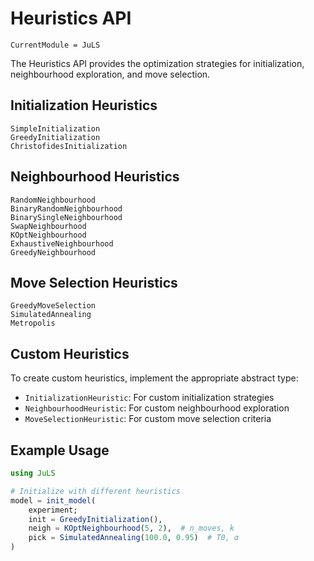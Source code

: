# Heuristics API

```@meta
CurrentModule = JuLS
```

The Heuristics API provides the optimization strategies for initialization, neighbourhood exploration, and move selection.

## Initialization Heuristics

```@docs
SimpleInitialization
GreedyInitialization
ChristofidesInitialization
```

## Neighbourhood Heuristics

```@docs
RandomNeighbourhood
BinaryRandomNeighbourhood
BinarySingleNeighbourhood
SwapNeighbourhood
KOptNeighbourhood
ExhaustiveNeighbourhood
GreedyNeighbourhood
```

## Move Selection Heuristics

```@docs
GreedyMoveSelection
SimulatedAnnealing
Metropolis
```

## Custom Heuristics

To create custom heuristics, implement the appropriate abstract type:

- `InitializationHeuristic`: For custom initialization strategies
- `NeighbourhoodHeuristic`: For custom neighbourhood exploration
- `MoveSelectionHeuristic`: For custom move selection criteria

## Example Usage

```julia
using JuLS

# Initialize with different heuristics
model = init_model(
    experiment;
    init = GreedyInitialization(),
    neigh = KOptNeighbourhood(5, 2),  # n_moves, k
    pick = SimulatedAnnealing(100.0, 0.95)  # T0, α
)
